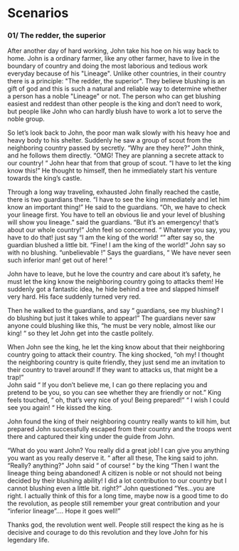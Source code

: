 # Scenarios

### 01/ The redder, the superior

After another day of hard working, John take his hoe on his way back to home. John is a ordinary farmer, like any other farmer, 
have to live in the boundary of country and doing the most laborious and tedious work everyday because of his "Lineage". Unlike other countries, in their country there is a principle: "The redder, the superior". They believe blushing is an gift of god and this is such a natural and reliable way to determine whether a person has a noble "Lineage" or not. The person who can get blushing easiest and reddest than other people is the king and don’t need to work, but people like John who can hardly blush have to work a lot to serve the noble group. 

So let’s look back to John, the poor man walk slowly with his heavy hoe and heavy body to his shelter. Suddenly he saw a group of scout from the neighboring country passed by secretly. “Why are they here?” John think, and he follows them directly. “OMG! They are planning a secrete attack to our country! “ John hear that from that group of scout. “I have to let the king know this!” He thought to himself, then he immediately start his venture towards the king’s castle. 

Through a long way traveling, exhausted John finally reached the castle, there is two guardians there. 
   “I have to see the king immediately and let him know an important thing!” He said to the guardians. 
    “Oh, we have to check your lineage first. You have to tell an obvious lie and your level of blushing will show you lineage.” said the guardians.
    “But it’s an emergency! that’s about our whole country!” John feel so concerned.
    “ Whatever you say, you have to do that! just say “I am the king of the world! “” after say so, the guardian blushed a little bit.
    “Fine! I am the king of the world!” John say so with no blushing. 
    “unbelievable !” Says the guardians, “ We have never seen such inferior man! get out of here! “ 

John have to leave, but he love the country and care about it’s safety, he must let the king know the neighboring country going to attacks them! He suddenly got a fantastic idea, he hide behind a tree and slapped himself very hard. His face suddenly turned very red.

Then he walked to the guardians, and say “ guardians, see my blushing? I do blushing but just it takes while to appear!” The guardians never saw anyone could blushing like this, “he must be very noble, almost like our king! “ so they let John get into the castle politely. 

When John see the king, he let the king know about that their neighboring country going to attack their country. 
The king shocked, “oh my! I thought the neighboring country is quite friendly, they just send me an invitation to their country to travel around! If they want to attacks us, that might be a trap!”  
John said “ If you don’t believe me, I can go there replacing you and pretend to be you, so you can see whether they are friendly or not.” 
King feels touched, “ oh, that’s very nice of you! Being prepared!” 
“ I wish I could see you again! “ He kissed the king. 

John found the king of their neighboring country really wants to kill him, but prepared John successfully escaped from their country and the troops went there and captured their king under the guide from John.

“What do you want John? You really did a great job!  I can give you anything you want as you really deserve it. “ after all these, The king said to john.
“Really? anything?” John said
“ of course! “ by the king
“Then I want the lineage thing being abandoned! A citizen is noble or not should not being decided by their blushing ability! I did a lot contribution to our country but I cannot blushing even a little bit. right?” John questioned
“Yes…you are right. I actually think of this for a long time, maybe now is a good time to do the revolution, as people still remember your great contribution and your “inferior lineage”…. Hope it goes well!”


Thanks god, the revolution went well. People still respect the king as he is decisive and courage to do this revolution and they love John for his legendary life.

